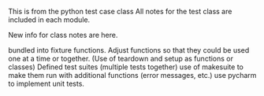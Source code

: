This is from the python test case class
All notes for the test class are included in each module.

New info for class notes are here.


bundled into fixture functions. 
Adjust functions so that they could be used one at a time or together. (Use of teardown and setup as functions or classes)
Defined test suites (multiple tests together)
use of makesuite to make them run with additional functions (error messages, etc.)
use pycharm to implement unit tests.
